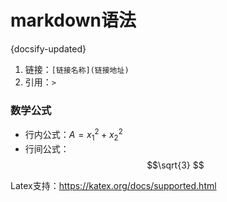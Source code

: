 # markdown语法
{docsify-updated}

1. 链接：`[链接名称](链接地址)`
2. 引用：`>`


### 数学公式

+ 行内公式：$A=x_1^2+x_2^2$
+ 行间公式：$$\sqrt{3} $$


Latex支持：https://katex.org/docs/supported.html